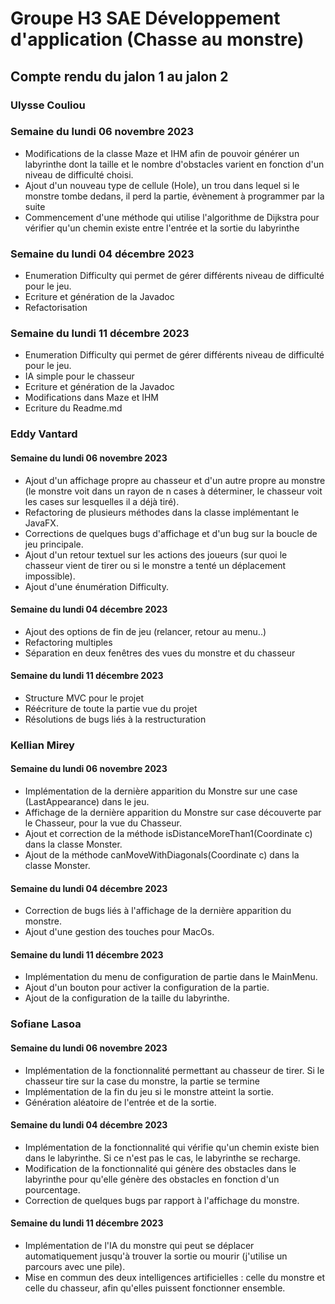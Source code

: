# Groupe H3 SAE Développement d'application (Chasse au monstre)

## Compte rendu du jalon 1 au jalon 2


### Ulysse Couliou

### Semaine du lundi 06 novembre 2023

- Modifications de la classe Maze et IHM afin de pouvoir générer un labyrinthe dont la taille et le nombre d'obstacles varient en fonction d'un niveau de difficulté choisi.
- Ajout d'un nouveau type de cellule (Hole), un trou dans lequel si le monstre tombe dedans, il perd la partie, évènement à programmer par la suite
- Commencement d'une méthode qui utilise l'algorithme de Dijkstra pour vérifier qu'un chemin existe entre l'entrée et la sortie du labyrinthe

### Semaine du lundi 04 décembre 2023

- Enumeration Difficulty qui permet de gérer différents niveau de difficulté pour le jeu.
- Ecriture et génération de la Javadoc
- Refactorisation
  
### Semaine du lundi 11 décembre 2023
- Enumeration Difficulty qui permet de gérer différents niveau de difficulté pour le jeu.
- IA simple pour le chasseur
- Ecriture et génération de la Javadoc
- Modifications dans Maze et IHM
- Ecriture du Readme.md

### Eddy Vantard

#### Semaine du lundi 06 novembre 2023

- Ajout d'un affichage propre au chasseur et d'un autre propre au monstre (le monstre voit dans un rayon de n cases à déterminer, le chasseur voit les cases sur lesquelles il a déjà tiré).
- Refactoring de plusieurs méthodes dans la classe implémentant le JavaFX.
- Corrections de quelques bugs d'affichage et d'un bug sur la boucle de jeu principale.
- Ajout d'un retour textuel sur les actions des joueurs (sur quoi le chasseur vient de tirer ou si le monstre a tenté un déplacement impossible).
- Ajout d'une énumération Difficulty.

#### Semaine du lundi 04 décembre 2023

- Ajout des options de fin de jeu (relancer, retour au menu..)
- Refactoring multiples
- Séparation en deux fenêtres des vues du monstre et du chasseur

#### Semaine du lundi 11 décembre 2023

- Structure MVC pour le projet
- Réécriture de toute la partie vue du projet
- Résolutions de bugs liés à la restructuration


### Kellian Mirey

#### Semaine du lundi 06 novembre 2023

- Implémentation de la dernière apparition du Monstre sur une case (LastAppearance) dans le jeu.
- Affichage de la dernière apparition du Monstre sur case découverte par le Chasseur, pour la vue du Chasseur.
- Ajout et correction de la méthode isDistanceMoreThan1(Coordinate c) dans la classe Monster.
- Ajout de la méthode canMoveWithDiagonals(Coordinate c) dans la classe Monster.

#### Semaine du lundi 04 décembre 2023

- Correction de bugs liés à l'affichage de la dernière apparition du monstre.
- Ajout d'une gestion des touches pour MacOs.

#### Semaine du lundi 11 décembre 2023

- Implémentation du menu de configuration de partie dans le MainMenu.
- Ajout d'un bouton pour activer la configuration de la partie.
- Ajout de la configuration de la taille du labyrinthe.

### Sofiane Lasoa

#### Semaine du lundi 06 novembre 2023

- Implémentation de la fonctionnalité permettant au chasseur de tirer. Si le chasseur tire sur la case du monstre, la partie se termine
- Implémentation de la fin du jeu si le monstre atteint la sortie.
- Génération aléatoire de l'entrée et de la sortie.

#### Semaine du lundi 04 décembre 2023

- Implémentation de la fonctionnalité qui vérifie qu'un chemin existe bien dans le labyrinthe. Si ce n'est pas le cas, le labyrinthe se recharge.
- Modification de la fonctionnalité qui génère des obstacles dans le labyrinthe pour qu'elle génère des obstacles en fonction d'un pourcentage.
- Correction de quelques bugs par rapport à l'affichage du monstre.

#### Semaine du lundi 11 décembre 2023

- Implémentation de l'IA du monstre qui peut se déplacer automatiquement jusqu'à trouver la sortie ou mourir (j'utilise un parcours avec une pile).
- Mise en commun des deux intelligences artificielles : celle du monstre et celle du chasseur, afin qu'elles puissent fonctionner ensemble.